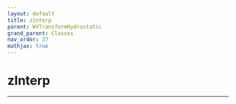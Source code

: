 ```yaml
---
layout: default
title: zInterp
parent: WVTransformHydrostatic
grand_parent: Classes
nav_order: 37
mathjax: true
---
```


#  zInterp




---

